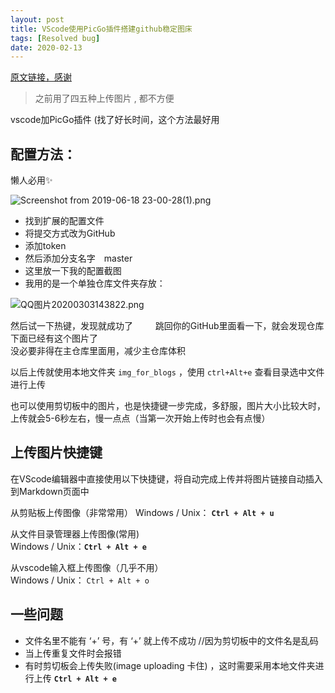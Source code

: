```yaml
---
layout: post
title: VScode使用PicGo插件搭建github稳定图床
tags: [Resolved bug]
date: 2020-02-13
---
```


[原文链接，感谢](https://blog.csdn.net/xxiaobaib/article/details/92801700)

> 之前用了四五种上传图片 , 都不方便

vscode加PicGo插件 (找了好长时间，这个方法最好用

## 配置方法：  

懒人必用✨

![Screenshot from 2019-06-18 23-00-28(1).png](https://raw.githubusercontent.com/fengwei2002/picture/master/pictureScreenshot%20from%202019-06-18%2023-00-28(1).png)

* 找到扩展的配置文件 
* 将提交方式改为GitHub　　  
* 添加token  　
* 然后添加分支名字　master　
* 这里放一下我的配置截图　　　
* 我用的是一个单独仓库文件夹存放：　

![QQ图片20200303143822.png](https://raw.githubusercontent.com/fengwei2002/picture/master/fengwei2002/pictureQQ%E5%9B%BE%E7%89%8720200303143822.png)

然后试一下热键，发现就成功了  　　
跳回你的GitHub里面看一下，就会发现仓库下面已经有这个图片了  
没必要非得在主仓库里面用，减少主仓库体积   

以后上传就使用本地文件夹 `img_for_blogs` ，使用 `ctrl+Alt+e` 查看目录选中文件进行上传  

也可以使用剪切板中的图片，也是快捷键一步完成，多舒服，图片大小比较大时，上传就会5-6秒左右，慢一点点（当第一次开始上传时也会有点慢）

## 上传图片快捷键

在VScode编辑器中直接使用以下快捷键，将自动完成上传并将图片链接自动插入到Markdown页面中

从剪贴板上传图像（非常常用）
Windows / Unix： **`Ctrl + Alt + u`**

从文件目录管理器上传图像(常用)  
Windows / Unix：**`Ctrl + Alt + e`**

从vscode输入框上传图像（几乎不用）   
Windows / Unix： `Ctrl + Alt + o` 

## 一些问题

* 文件名里不能有 ‘+’ 号，有 ‘+’ 就上传不成功 //因为剪切板中的文件名是乱码
* 当上传重复文件时会报错
* 有时剪切板会上传失败(image uploading 卡住) ，这时需要采用本地文件夹进行上传 **`Ctrl + Alt + e`**

